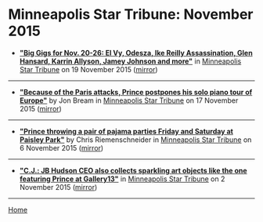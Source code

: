 # Minneapolis Star Tribune: November 2015

 - [**"Big Gigs for Nov. 20-26: El Vy, Odesza, Ike Reilly Assassination, Glen Hansard, Karrin Allyson, Jamey Johnson and more"**](http://www.startribune.com/the-big-gigs-for-nov-20-26-el-vy-odesza-ike-reilly-assassination-glen-hansard-karrin-allyson-jamey-johnson-and-more/351814661/) in [Minneapolis Star Tribune](http://www.startribune.com/) on 19 November 2015 ([mirror](https://web.archive.org/web/*/http://www.startribune.com/the-big-gigs-for-nov-20-26-el-vy-odesza-ike-reilly-assassination-glen-hansard-karrin-allyson-jamey-johnson-and-more/351814661/))

----

 - [**"Because of the Paris attacks, Prince postpones his solo piano tour of Europe"**](http://www.startribune.com/because-of-the-paris-attacks-prince-postpones-his-solo-piano-tour-of-europe/350921721/) by Jon Bream in [Minneapolis Star Tribune](http://www.startribune.com/) on 17 November 2015 ([mirror](https://web.archive.org/web/*/http://www.startribune.com/because-of-the-paris-attacks-prince-postpones-his-solo-piano-tour-of-europe/350921721/))

----

 - [**"Prince throwing a pair of pajama parties Friday and Saturday at Paisley Park"**](http://www.startribune.com/prince-throwing-a-pair-of-pajama-parties-friday-and-saturday-at-paisley-park/341823141/) by Chris Riemenschneider in [Minneapolis Star Tribune](http://www.startribune.com/) on 6 November 2015 ([mirror](https://web.archive.org/web/*/http://www.startribune.com/prince-throwing-a-pair-of-pajama-parties-friday-and-saturday-at-paisley-park/341823141/))

----

 - [**"C.J.: JB Hudson CEO also collects sparkling art objects like the one featuring Prince at Gallery13"**](http://www.startribune.com/c-j-jb-hudson-ceo-also-collects-sparkling-art-objects-like-the-one-featuring-prince-at-gallery13/339637352/) in [Minneapolis Star Tribune](http://www.startribune.com/) on 2 November 2015 ([mirror](https://web.archive.org/web/*/http://www.startribune.com/c-j-jb-hudson-ceo-also-collects-sparkling-art-objects-like-the-one-featuring-prince-at-gallery13/339637352/))

----

[Home](./)
